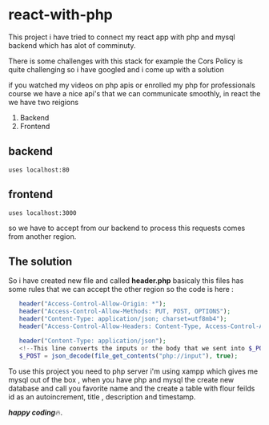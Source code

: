 # react-with-php

<p>This project i have tried to connect my react app with php and mysql backend which has alot of comminuty.</p>
<p>There is some challenges with this stack for example the Cors  Policy is quite challenging so i have googled and i come up with a solution</p>
<p>if you watched my videos on php apis or enrolled my php for professionals course we have a nice api's that we can communicate smoothly, 
  in react the we have two reigions</p>
  
  1. Backend 
  2. Frontend
  
  ## backend 
    uses localhost:80
  ## frontend 
    uses localhost:3000
    
   so we have to accept from our backend to process this requests comes from another region.
   
   ## The solution
   
   So i have created new file and called **header.php** basicaly this files has some rules that we can accept the other region so the code is here :
   
   ```php
      header("Access-Control-Allow-Origin: *");
      header("Access-Control-Allow-Methods: PUT, POST, OPTIONS");
      header("Content-Type: application/json; charset=utf8mb4");
      header("Access-Control-Allow-Headers: Content-Type, Access-Control-Allow-Headers, Authorization, X-Requested-With");

      header("Content-Type: application/json");
      <!--This line converts the inputs or the body that we sent into $_POST global varibale for php for accepting post values-->
      $_POST = json_decode(file_get_contents("php://input"), true);

   ```
   To use this project you need to php server i'm using xampp which gives me mysql out of the box , when you have php and mysql the create new 
   database and call you favorite name and the create a table with flour feilds id as an autoincrement, title , description and timestamp.
   
   _**happy coding**_🔥.
   
